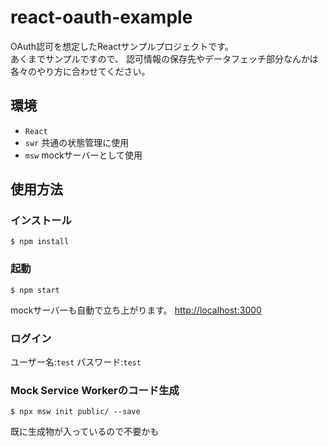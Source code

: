 # react-oauth-example
OAuth認可を想定したReactサンプルプロジェクトです。<br/>
あくまでサンプルですので、 認可情報の保存先やデータフェッチ部分なんかは各々のやり方に合わせてください。

## 環境
- `React`
- `swr` 共通の状態管理に使用
- `msw` mockサーバーとして使用

## 使用方法

### インストール
```shell
$ npm install
```

### 起動
```shell
$ npm start
```
mockサーバーも自動で立ち上がります。
[http://localhost:3000](http://localhost:3000)

### ログイン
ユーザー名:`test`
パスワード:`test`

### Mock Service Workerのコード生成
```shell
$ npx msw init public/ --save
```
既に生成物が入っているので不要かも
